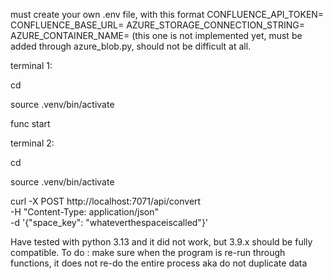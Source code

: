 must create your own .env file, with this format
CONFLUENCE_API_TOKEN=
CONFLUENCE_BASE_URL=
AZURE_STORAGE_CONNECTION_STRING=
AZURE_CONTAINER_NAME= (this one is not implemented yet, must be added through azure_blob.py, should not be difficult at all.

terminal 1:

cd

source .venv/bin/activate

func start

terminal 2:

cd

source .venv/bin/activate

curl -X POST http://localhost:7071/api/convert \
     -H "Content-Type: application/json" \
     -d '{"space_key": "whateverthespaceiscalled"}'

Have tested with python 3.13 and it did not work, but 3.9.x should be fully compatible.
To do : make sure when the program is re-run through functions, it does not re-do the entire process aka do not duplicate data
